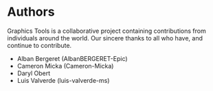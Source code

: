 # Authors

Graphics Tools is a collaborative project containing contributions from individuals around the world. Our sincere thanks to all who have, and continue to contribute.

- Alban Bergeret (AlbanBERGERET-Epic)
- Cameron Micka (Cameron-Micka)
- Daryl Obert
- Luis Valverde (luis-valverde-ms)
